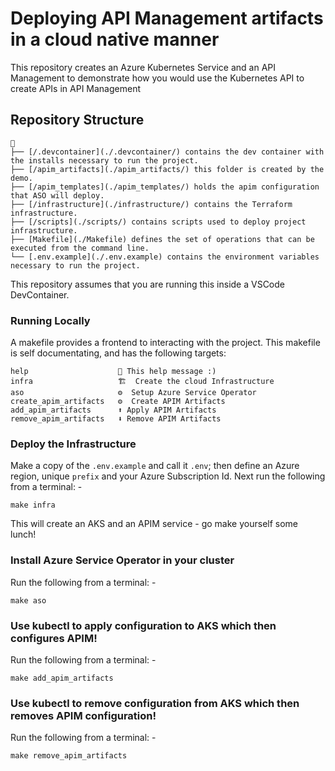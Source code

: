 # Deploying API Management artifacts in a cloud native manner

This repository creates an Azure Kubernetes Service and an API Management to demonstrate how you would use the Kubernetes API to create APIs in API Management

## Repository Structure

```text
📂
├── [/.devcontainer](./.devcontainer/) contains the dev container with the installs necessary to run the project.
├── [/apim_artifacts](./apim_artifacts/) this folder is created by the demo.
├── [/apim_templates](./apim_templates/) holds the apim configuration that ASO will deploy.
├── [/infrastructure](./infrastructure/) contains the Terraform infrastructure.
├── [/scripts](./scripts/) contains scripts used to deploy project infrastructure.
├── [Makefile](./Makefile) defines the set of operations that can be executed from the command line.
└── [.env.example](./.env.example) contains the environment variables necessary to run the project.
```

This repository assumes that you are running this inside a VSCode DevContainer.

### Running Locally

A makefile provides a frontend to interacting with the project. This makefile is self documentating, and has the following targets:

```text
help                    💬 This help message :)
infra                   🏗️  Create the cloud Infrastructure
aso                     ⚙️  Setup Azure Service Operator
create_apim_artifacts   ⚙️  Create APIM Artifacts
add_apim_artifacts      ⬆️ Apply APIM Artifacts
remove_apim_artifacts   ⬇️ Remove APIM Artifacts
```

### Deploy the Infrastructure

Make a copy of the `.env.example` and call it `.env`; then define an Azure region, unique `prefix` and your Azure Subscription Id. Next run the following from a terminal: -

`make infra`

This will create an AKS and an APIM service - go make yourself some lunch!

### Install Azure Service Operator in your cluster

Run the following from a terminal: -

`make aso`

### Use kubectl to apply configuration to AKS which then configures APIM!

Run the following from a terminal: -

`make add_apim_artifacts`

### Use kubectl to remove configuration from AKS which then removes APIM configuration!

Run the following from a terminal: -

`make remove_apim_artifacts`